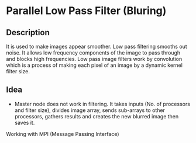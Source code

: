 # Parallel Low Pass Filter (Bluring)

## Description

It is used to make images appear smoother. Low pass filtering smooths out noise. It allows low frequency components of
the image to pass through and blocks high frequencies. Low pass image filters work by convolution which is a process of
making each pixel of an image by a dynamic kernel filter size.

## Idea

- Master node does not work in filtering. It takes inputs (No. of processors and filter size), divides image array,
  sends sub-arrays to other processors, gathers results and creates the new blurred image then saves it.

Working with MPI (Message Passing Interface)
